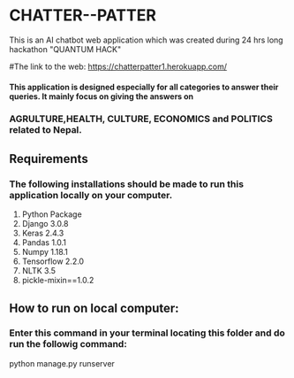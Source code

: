 # CHATTER--PATTER
This is an AI chatbot web application which was created during 24 hrs long hackathon "QUANTUM HACK"
 
#The link to the web: https://chatterpatter1.herokuapp.com/

#### This  application is designed especially for all categories to answer their queries. It mainly focus on giving the answers on 
### AGRULTURE,HEALTH, CULTURE, ECONOMICS and POLITICS related to Nepal.

## Requirements

### The following installations should be made to run this application locally on your computer.
1) Python Package
2) Django 3.0.8
3) Keras 2.4.3
4) Pandas 1.0.1
5) Numpy 1.18.1
6) Tensorflow 2.2.0
7) NLTK 3.5
8) pickle-mixin==1.0.2


## How to run on local computer:
### Enter this command in your terminal locating this folder and do run the followig command:
python manage.py runserver
